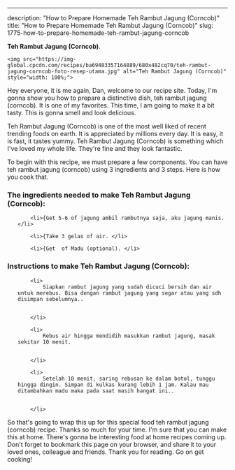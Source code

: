 ---
description: "How to Prepare Homemade Teh Rambut Jagung (Corncob)"
title: "How to Prepare Homemade Teh Rambut Jagung (Corncob)"
slug: 1775-how-to-prepare-homemade-teh-rambut-jagung-corncob

<p>
	<strong>Teh Rambut Jagung (Corncob)</strong>. 
	
</p>
<p>
	
	<img src="https://img-global.cpcdn.com/recipes/ba69483357164889/680x482cq70/teh-rambut-jagung-corncob-foto-resep-utama.jpg" alt="Teh Rambut Jagung (Corncob)" style="width: 100%;">
	
	
</p>
<p>
	Hey everyone, it is me again, Dan, welcome to our recipe site. Today, I'm gonna show you how to prepare a distinctive dish, teh rambut jagung (corncob). It is one of my favorites. This time, I am going to make it a bit tasty. This is gonna smell and look delicious.
</p>
	
<p>
	Teh Rambut Jagung (Corncob) is one of the most well liked of recent trending foods on earth. It is appreciated by millions every day. It is easy, it is fast, it tastes yummy. Teh Rambut Jagung (Corncob) is something which I've loved my whole life. They're fine and they look fantastic.
</p>
<p>
	
</p>

<p>
To begin with this recipe, we must prepare a few components. You can have teh rambut jagung (corncob) using 3 ingredients and 3 steps. Here is how you cook that.
</p>

<h3>The ingredients needed to make Teh Rambut Jagung (Corncob):</h3>

<ol>
	
		<li>{Get 5-6 of jagung ambil rambutnya saja, aku jagung manis. </li>
	
		<li>{Take 3 gelas of air. </li>
	
		<li>{Get  of Madu (optional). </li>
	
</ol>
<p>
	
</p>

<h3>Instructions to make Teh Rambut Jagung (Corncob):</h3>

<ol>
	
		<li>
			Siapkan rambut jagung yang sudah dicuci bersih dan air untuk merebus. Bisa dengan rambut jagung yang segar atau yang sdh disimpan sebelumnya..
			
			
		</li>
	
		<li>
			Rebus air hingga mendidih masukkan rambut jagung, masak sekitar 10 menit.
			
			
		</li>
	
		<li>
			Setelah 10 menit, saring rebusan ke dalam botol, tunggu hingga dingin. Simpan di kulkas kurang lebih 1 jam. Kalau mau ditambahkan madu maka pada saat masih hangat ini..
			
			
		</li>
	
</ol>

<p>
	
</p>

<p>
	So that's going to wrap this up for this special food teh rambut jagung (corncob) recipe. Thanks so much for your time. I'm sure that you can make this at home. There's gonna be interesting food at home recipes coming up. Don't forget to bookmark this page on your browser, and share it to your loved ones, colleague and friends. Thank you for reading. Go on get cooking!
</p>
